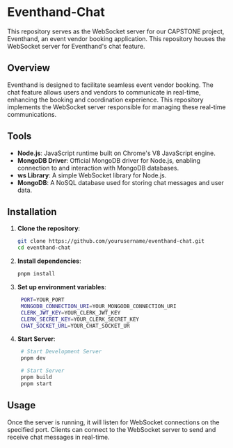 # Eventhand-Chat

This repository serves as the WebSocket server for our CAPSTONE project, Eventhand, an event vendor booking application. This repository houses the WebSocket server for Eventhand's chat feature.

## Overview

Eventhand is designed to facilitate seamless event vendor booking. The chat feature allows users and vendors to communicate in real-time, enhancing the booking and coordination experience. This repository implements the WebSocket server responsible for managing these real-time communications.

## Tools

- **Node.js**: JavaScript runtime built on Chrome's V8 JavaScript engine.
- **MongoDB Driver**: Official MongoDB driver for Node.js, enabling connection to and interaction with MongoDB databases.
- **ws Library**: A simple WebSocket library for Node.js.
- **MongoDB**: A NoSQL database used for storing chat messages and user data.

## Installation

1. **Clone the repository**:
   ```bash
   git clone https://github.com/yourusername/eventhand-chat.git
   cd eventhand-chat

2. **Install dependencies**:
    ```bash
    pnpm install

3. **Set up environment variables**:
   ```bash
    PORT=YOUR_PORT
    MONGODB_CONNECTION_URI=YOUR_MONGODB_CONNECTION_URI
    CLERK_JWT_KEY=YOUR_CLERK_JWT_KEY
    CLERK_SECRET_KEY=YOUR_CLERK_SECRET_KEY
    CHAT_SOCKET_URL=YOUR_CHAT_SOCKET_UR

4. **Start Server**:
   ```bash
    # Start Development Server
    pnpm dev

    # Start Server
    pnpm build
    pnpm start

## Usage

Once the server is running, it will listen for WebSocket connections on the specified port. Clients can connect to the WebSocket server to send and receive chat messages in real-time.    

